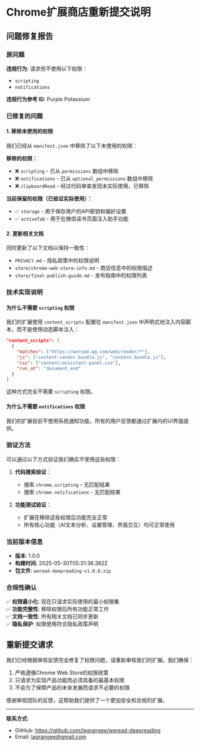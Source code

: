 # Chrome扩展商店重新提交说明

## 问题修复报告

### 原问题
**违规行为**: 请求但不使用以下权限：
- `scripting`
- `notifications`

**违规行为参考 ID**: Purple Potassium

### 已修复的问题

#### 1. 移除未使用的权限
我们已经从 `manifest.json` 中移除了以下未使用的权限：

**移除的权限：**
- ❌ `scripting` - 已从 `permissions` 数组中移除
- ❌ `notifications` - 已从 `optional_permissions` 数组中移除
- ❌ `clipboardRead` - 经过代码审查发现未实际使用，已移除

**当前保留的权限（已验证实际使用）：**
- ✅ `storage` - 用于保存用户的API密钥和偏好设置
- ✅ `activeTab` - 用于在微信读书页面注入助手功能

#### 2. 更新相关文档
同时更新了以下文档以保持一致性：
- `PRIVACY.md` - 隐私政策中的权限说明
- `store/chrome-web-store-info.md` - 商店信息中的权限描述
- `store/final-publish-guide.md` - 发布指南中的权限列表

### 技术实现说明

#### 为什么不需要 `scripting` 权限
我们的扩展使用 `content_scripts` 配置在 `manifest.json` 中声明式地注入内容脚本，而不是使用动态脚本注入：

```json
"content_scripts": [
  {
    "matches": ["https://weread.qq.com/web/reader/*"],
    "js": ["content-vendor.bundle.js", "content.bundle.js"],
    "css": ["content/assistant-panel.css"],
    "run_at": "document_end"
  }
]
```

这种方式完全不需要 `scripting` 权限。

#### 为什么不需要 `notifications` 权限
我们的扩展目前不使用系统通知功能，所有的用户反馈都通过扩展内的UI界面提供。

### 验证方法

可以通过以下方式验证我们确实不使用这些权限：

1. **代码搜索验证**：
   - 搜索 `chrome.scripting` - 无匹配结果
   - 搜索 `chrome.notifications` - 无匹配结果

2. **功能测试验证**：
   - 扩展在移除这些权限后功能完全正常
   - 所有核心功能（AI文本分析、设置管理、界面交互）均可正常使用

### 当前版本信息

- **版本**: 1.0.0
- **构建时间**: 2025-05-30T05:31:36.382Z
- **包文件**: `weread-deepreading-v1.0.0.zip`

### 合规性确认

✅ **权限最小化**: 现在只请求实际使用的最小权限集  
✅ **功能完整性**: 移除权限后所有功能正常工作  
✅ **文档一致性**: 所有相关文档已同步更新  
✅ **隐私保护**: 权限使用符合隐私政策声明  

## 重新提交请求

我们已经根据审核反馈完全修复了权限问题，请重新审核我们的扩展。我们确保：

1. 严格遵循Chrome Web Store的权限政策
2. 只请求为实现产品功能而必须具备的最基本权限
3. 不会为了保障产品的未来发展而请求不必要的权限

感谢审核团队的反馈，这帮助我们提供了一个更加安全和合规的扩展。

---

**联系方式**:
- GitHub: https://github.com/lagrangee/weread-deepreading
- Email: lagrangee@gmail.com 